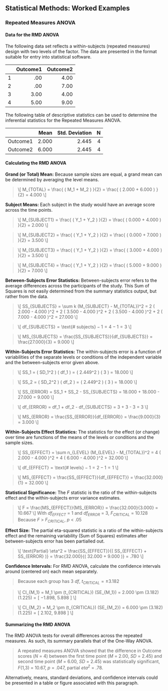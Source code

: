 ## Statistical Methods: Worked Examples

### Repeated Measures ANOVA

#### Data for the RMD ANOVA

The following data set reflects a within-subjects (repeated measures) design with two levels of the factor. The data are presented in the format suitable for entry into statistical software.

|     | Outcome1 | Outcome2 |
|-----|---------:|---------:|
| 1   | .00      | 4.00     |
| 2   | .00      | 7.00     |
| 3   | 3.00     | 4.00     |
| 4   | 5.00     | 9.00     |

The following table of descriptive statistics can be used to determine the inferential statistics for the Repeated Measures ANOVA.

|          | Mean  | Std. Deviation | N   |
|----------|------:|---------------:|----:|
| Outcome1 | 2.000 | 2.445          | 4   |
| Outcome2 | 6.000 | 2.445          | 4   |

#### Calculating the RMD ANOVA

**Grand (or Total) Mean:** Because sample sizes are equal, a grand mean can be determined by averaging the level means.

> \\[ M_{TOTAL} = \frac{ ( M_1 + M_2 ) }{2} = \frac{ ( 2.000 + 6.000 ) }{2} = 4.000 \\]

**Subject Means:** Each subject in the study would have an average score across the time points.

> \\[ M_{SUBJECT1} = \frac{ ( Y_1 + Y_2 ) }{2} = \frac{ ( 0.000 + 4.000 ) }{2} = 2.000 \\]

> \\[ M_{SUBJECT2} = \frac{ ( Y_1 + Y_2 ) }{2} = \frac{ ( 0.000 + 7.000 ) }{2} = 3.500 \\]

> \\[ M_{SUBJECT3} = \frac{ ( Y_1 + Y_2 ) }{2} = \frac{ ( 3.000 + 4.000 ) }{2} = 3.500 \\]

> \\[ M_{SUBJECT4} = \frac{ ( Y_1 + Y_2 ) }{2} = \frac{ ( 5.000 + 9.000 ) }{2} = 7.000 \\]

**Between-Subjects Error Statistics:** Between-subjects error refers to the average differences across the participants of the study. This Sum of Squares is not easily determined from the summary statistics output, but rather from the data.

> \\[ SS_{SUBJECTS} = \sum k (M_{SUBJECT} - M_{TOTAL})^2 = 2 ( 2.000 - 4.000 )^2 + 2 ( 3.500 - 4.000 )^2 + 2 ( 3.500 - 4.000 )^2 + 2 ( 7.000 - 4.000 )^2 = 27.000  \\]

> \\[ df_{SUBJECTS} = \text{# subjects} − 1 = 4 − 1 = 3 \\]

> \\[ MS_{SUBJECTS} = \frac{SS_{SUBJECTS}}{df_{SUBJECTS}} = \frac{27.000}{3} = 9.000 \\]

**Within-Subjects Error Statistics:** The within-subjects error is a function of variabilities of the separate levels or conditions of the independent variable and the between-subjects error given above.

> \\[ SS_1 = ( SD_1^2 ) ( df_1 ) = ( 2.449^2 ) ( 3 ) = 18.000 \\]

> \\[ SS_2 = ( SD_2^2 ) ( df_2 ) = ( 2.449^2 ) ( 3 ) = 18.000 \\]

> \\[ SS_{ERROR} = SS_1 + SS_2 - SS_{SUBJECTS} = 18.000 + 18.000 - 27.000 = 9.000 \\]

> \\[ df_{ERROR} = df_1 + df_2 - df_{SUBJECTS} = 3 + 3 - 3 = 3 \\]

> \\[ MS_{ERROR} = \frac{SS_{ERROR}}{df_{ERROR}} = \frac{9.000}{3} = 3.000 \\]

**Within-Subjects Effect Statistics:** The statistics for the effect (or change) over time are functions of the means of the levels or conditions and the sample sizes.

> \\[ SS_{EFFECT} = \sum n_{LEVEL} (M_{LEVEL} - M_{TOTAL})^2 = 4 ( 2.000 - 4.000 )^2 + 4 ( 6.000 - 4.000 )^2 = 32.000  \\]

> \\[ df_{EFFECT} = \text{# levels} − 1 = 2 − 1 = 1 \\]

> \\[ MS_{EFFECT} = \frac{SS_{EFFECT}}{df_{EFFECT}} = \frac{32.000}{1} = 32.000 \\]

**Statistical Significance:** The *F* statistic is the ratio of the within-subjects effect and the within-subjects error variance estimates. 

> \\[ F = \frac{MS_{EFFECT}}{MS_{ERROR}} = \frac{32.000}{3.000} = 10.667 \\]
> With *df<sub>EFFECT</sub>* = 1 and *df<sub>ERROR</sub>* = 3, *F<sub>CRITICAL</sub>* = 10.128
> Because *F* > *F<sub>CRITICAL</sub>*, *p* < .05

**Effect Size:** The partial eta-squared statistic is a ratio of the within-subjects effect and the remaining variability (Sum of Squares) estimates after between-subjects error has been partialled out.

> \\[ \text{Partial} \eta^2 = \frac{SS_{EFFECT}}{( SS_{EFFECT} + SS_{ERROR} )} = \frac{32.000}{( 32.000 + 9.000 )} = .780 \\]

**Confidence Intervals:** For RMD ANOVA, calculate the confidence intervals around (centered on) each mean separately.

> Because each group has 3 *df*, *t<sub>CRITICAL</sub>* = ±3.182

> \\[ CI_{M_1} = M_1 \pm (t_{CRITICAL}) (SE_{M_1}) = 2.000 \pm (3.182) (1.225) = [ −1.898, 5.898 ] \\]

> \\[ CI_{M_2} = M_2 \pm (t_{CRITICAL}) (SE_{M_2}) = 6.000 \pm (3.182) (1.225) = [ 2.102, 9.898 ] \\]

#### Summarizing the RMD ANOVA

The RMD ANOVA tests for overall differences across the repeated measures. As such, its summary parallels that of the One-Way ANOVA.

> A repeated measures ANOVA showed that the difference in Outcome scores (*N* = 4) between the first time point (*M* = 2.00, *SD* = 2.45) and second time point (*M* = 6.00, *SD* = 2.45) was statistically significant, *F*(1,3) = 10.67, *p* = .047, partial *eta<sup>2</sup>* = .78.

Alternatively, means, standard deviations, and confidence intervals could be presented in a table or figure associated with this paragraph.
